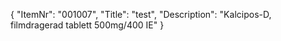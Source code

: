 {
  "ItemNr": "001007",
  "Title": "test",
  "Description": "Kalcipos-D, filmdragerad tablett 500mg/400 IE"
}